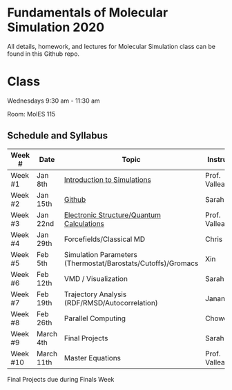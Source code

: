 # Fundamentals of Molecular Simulation 2020
All details, homework, and lectures for Molecular Simulation class can be found in this Github repo. 

# Class

Wednesdays 9:30 am - 11:30 am

Room: MolES 115 

## Schedule and Syllabus

|Week #  | Date  | Topic | Instructor |
|---|---|---|---|
Week #1 | Jan 8th | [Introduction to Simulations](W1/) | Prof. Valleau 
Week #2 | Jan 15th | [Github](W2/) | Sarah
Week #3 | Jan 22nd | [Electronic Structure/Quantum Calculations](W3/) | Prof. Valleau
Week #4 | Jan 29th | Forcefields/Classical MD | Chris
Week #5 | Feb 5th | Simulation Parameters (Thermostat/Barostats/Cutoffs)/Gromacs | Xin
Week #6 | Feb 12th | VMD / Visualization | Sarah
Week #7 | Feb 19th | Trajectory Analysis (RDF/RMSD/Autocorrelation) | Janani
Week #8 | Feb 26th | Parallel Computing | Chowdhury
Week #9 | March 4th | Final Projects | Sarah
Week #10 | March 11th | Master Equations | Prof. Valleau

Final Projects due during Finals Week


